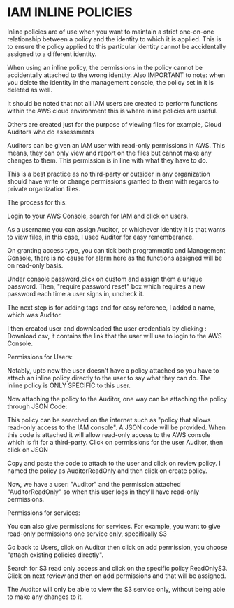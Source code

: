 # IAM INLINE POLICIES

Inline policies are of use when you want to maintain a strict one-on-one relationship between a policy and the identity 
to which it is applied. This is to ensure the policy applied to this particular identity cannot be accidentally assigned to a different identity.

When using an inline policy, the permissions in the policy cannot be accidentally attached to the wrong identity. Also IMPORTANT to note: when you 
delete the identity in the management console, the policy set in it is deleted as well.

It should be noted that not all IAM users are created to perform functions within the AWS cloud environment this is where inline policies are useful.

Others are created just for the purpose of viewing files for example, Cloud Auditors who do assessments

Auditors can be given an IAM user with read-only permissions in AWS. This means, they can only view and report on the files
but cannot make any changes to them. This permission is in line with what they have to do.

This is a best practice as no third-party or outsider in any organization should have write or change permissions granted to them
with regards to private organization files. 

The process for this:

Login to your AWS Console, search for IAM and click on users.

As a username you can assign Auditor, or whichever identity it is that wants to view files, in this case, I used Auditor for easy rememberance.

On granting access type, you can tick both programmatic and Management Console, there is no cause for alarm here as the functions assigned 
will be on read-only basis.

Under console password,click on custom and assign them a unique password.
Then, "require password reset" box which requires a new password each time a user signs in, uncheck it.

The next step is for adding tags and for easy reference, I added a name, which was Auditor.

I then created user and downloaded the user credentials by clicking : Download csv, it contains the link that the user will use to login to the AWS Console.

Permissions for Users:

Notably, upto now the user doesn't have a policy attached so you have to attach an inline policy directly to the user to say what they can do.
The inline policy is ONLY SPECIFIC to this user.

Now attaching the policy to the Auditor, one way can be attaching the policy through JSON Code:

This policy can be searched on the internet such as "policy that allows read-only access to the IAM console". A JSON code will be provided. When this code is attached it will allow read-only access to the AWS console which is fit for a third-party. Click on permissions for the user Auditor, then click on JSON

Copy and paste the code to attach to the user and click on review policy. I named the policy as AuditorReadOnly and then click on create policy.

Now, we have a user: "Auditor" and the permission attached "AuditorReadOnly" so when this user logs in they'll have read-only permissions.

Permissions for services:

You can also give permissions for services. For example, you want to give read-only permissions one service only, specifically S3

Go back to Users, click on Auditor then click on add permission, you choose "attach existing policies directly".

Search for S3 read only access and click on the specific policy ReadOnlyS3. Click on next review and then on add permissions and that will be assigned.

The Auditor will only be able to view the S3 service only, without being able to make any changes to it.
